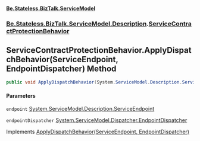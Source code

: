 #### [Be.Stateless.BizTalk.ServiceModel](README.md 'README')
### [Be.Stateless.BizTalk.ServiceModel.Description](Be.Stateless.BizTalk.ServiceModel.Description.md 'Be.Stateless.BizTalk.ServiceModel.Description').[ServiceContractProtectionBehavior](ServiceContractProtectionBehavior.md 'Be.Stateless.BizTalk.ServiceModel.Description.ServiceContractProtectionBehavior')

## ServiceContractProtectionBehavior.ApplyDispatchBehavior(ServiceEndpoint, EndpointDispatcher) Method

```csharp
public void ApplyDispatchBehavior(System.ServiceModel.Description.ServiceEndpoint endpoint, System.ServiceModel.Dispatcher.EndpointDispatcher endpointDispatcher);
```
#### Parameters

<a name='Be.Stateless.BizTalk.ServiceModel.Description.ServiceContractProtectionBehavior.ApplyDispatchBehavior(System.ServiceModel.Description.ServiceEndpoint,System.ServiceModel.Dispatcher.EndpointDispatcher).endpoint'></a>

`endpoint` [System.ServiceModel.Description.ServiceEndpoint](https://docs.microsoft.com/en-us/dotnet/api/System.ServiceModel.Description.ServiceEndpoint 'System.ServiceModel.Description.ServiceEndpoint')

<a name='Be.Stateless.BizTalk.ServiceModel.Description.ServiceContractProtectionBehavior.ApplyDispatchBehavior(System.ServiceModel.Description.ServiceEndpoint,System.ServiceModel.Dispatcher.EndpointDispatcher).endpointDispatcher'></a>

`endpointDispatcher` [System.ServiceModel.Dispatcher.EndpointDispatcher](https://docs.microsoft.com/en-us/dotnet/api/System.ServiceModel.Dispatcher.EndpointDispatcher 'System.ServiceModel.Dispatcher.EndpointDispatcher')

Implements [ApplyDispatchBehavior(ServiceEndpoint, EndpointDispatcher)](https://docs.microsoft.com/en-us/dotnet/api/System.ServiceModel.Description.IEndpointBehavior.ApplyDispatchBehavior#System_ServiceModel_Description_IEndpointBehavior_ApplyDispatchBehavior_System_ServiceModel_Description_ServiceEndpoint,System_ServiceModel_Dispatcher_EndpointDispatcher_ 'System.ServiceModel.Description.IEndpointBehavior.ApplyDispatchBehavior(System.ServiceModel.Description.ServiceEndpoint,System.ServiceModel.Dispatcher.EndpointDispatcher)')